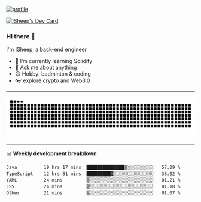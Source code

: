 [![profile](https://user-images.githubusercontent.com/54968314/208005045-e4b42f3b-833d-4242-bfcc-e764865553a2.svg)](https://www.calligrapher.ai/)

<a href="https://app.daily.dev/linziyang1106"><img src="https://api.daily.dev/devcards/v2/i4Spwx5Skx5FpTqWcwoit.png?r=kgx&type=wide" width="652" alt="ISheep's Dev Card"/></a>

### Hi there 🐏

I'm ISheep, a back-end engineer

- 🔭 I’m currently learning Solidity
- 💬 Ask me about anything
- 😄 Hobby: badminton & coding
- 👓 explore crypto and Web3.0

-------

![](https://raw.githubusercontent.com/ISheepp/ISheepp/output/github-contribution-grid-snake.svg)

-------

📊 **Weekly development breakdown**
<!--START_SECTION:waka-->

```txt
Java          19 hrs 17 mins  ██████████████▒░░░░░░░░░░   57.09 %
TypeScript    12 hrs 51 mins  █████████▓░░░░░░░░░░░░░░░   38.02 %
YAML          24 mins         ▒░░░░░░░░░░░░░░░░░░░░░░░░   01.21 %
CSS           24 mins         ▒░░░░░░░░░░░░░░░░░░░░░░░░   01.18 %
Other         21 mins         ▒░░░░░░░░░░░░░░░░░░░░░░░░   01.07 %
```

<!--END_SECTION:waka-->
